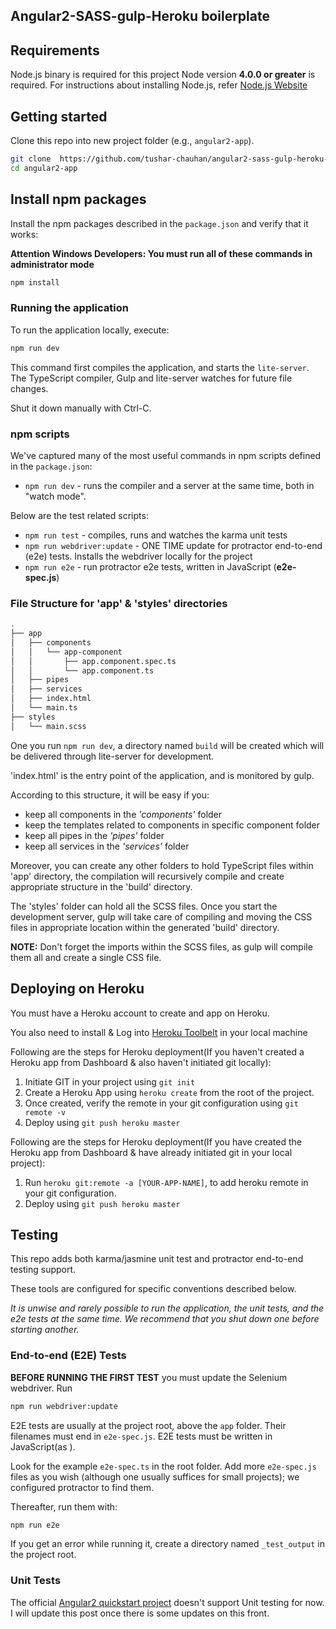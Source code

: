 ## Angular2-SASS-gulp-Heroku boilerplate

## Requirements
Node.js binary is required for this project
Node version **4.0.0 or greater** is required.
For instructions about installing Node.js, refer [Node.js Website](https://nodejs.org/en/)

## Getting started

Clone this repo into new project folder (e.g., `angular2-app`).
```bash
git clone  https://github.com/tushar-chauhan/angular2-sass-gulp-heroku-boilerplate.git  angular2-app
cd angular2-app
```
## Install npm packages

Install the npm packages described in the `package.json` and verify that it works:

**Attention Windows Developers:  You must run all of these commands in administrator mode**

```bash
npm install
```

### Running the application

To run the application locally, execute:

```sh
npm run dev
```

This command first compiles the application, and starts the `lite-server`.
The TypeScript compiler, Gulp and lite-server watches for future file changes.

Shut it down manually with Ctrl-C.

### npm scripts

We've captured many of the most useful commands in npm scripts defined in the `package.json`:

* `npm run dev` - runs the compiler and a server at the same time, both in "watch mode".

Below are the test related scripts:
* `npm run test` - compiles, runs and watches the karma unit tests
* `npm run webdriver:update` - ONE TIME update for protractor end-to-end (e2e) tests. Installs the webdriver locally for the project
* `npm run e2e` - run protractor e2e tests, written in JavaScript (**e2e-spec.js**)

### File Structure for 'app' & 'styles' directories

```sh
.
├── app
│   ├── components
│   │   └── app-component
│   │       ├── app.component.spec.ts
│   │       └── app.component.ts
│   ├── pipes
│   ├── services
│   ├── index.html
│   └── main.ts
├── styles
│   └── main.scss
```

One you run `npm run dev`, a directory named `build` will be created which will be delivered through lite-server for development.

'index.html' is the entry point of the application, and is monitored by gulp.

According to this structure, it will be easy if you:
* keep all components in the _'components'_ folder
* keep the templates related to components in specific component folder
* keep all pipes in the _'pipes'_ folder
* keep all services in the _'services'_ folder

Moreover, you can create any other folders to hold TypeScript files within 'app' directory, the compilation will recursively compile and create appropriate structure in the 'build' directory.

The 'styles' folder can hold all the SCSS files. Once you start the development server, gulp will take care of compiling and moving the CSS files in appropriate location within the generated 'build' directory.

**NOTE:** Don't forget the imports within the SCSS files, as gulp will compile them all and create a single CSS file.

## Deploying on Heroku
You must have a Heroku account to create and app on Heroku.

You also need to install & Log into [Heroku Toolbelt](https://toolbelt.heroku.com/) in your local machine

Following are the steps for Heroku deployment(If you haven't created a Heroku app from  Dashboard & also haven't initiated git locally):
1. Initiate GIT in your project using `git init`
2. Create a Heroku App using `heroku create` from the root of the project.
3. Once created, verify the remote in your git configuration using `git remote -v`
4. Deploy using `git push heroku master`

Following are the steps for Heroku deployment(If you have created the Heroku app from Dashboard & have already initiated git in your local project):
1. Run `heroku git:remote -a [YOUR-APP-NAME]`, to add heroku remote in your git configuration.
2. Deploy using `git push heroku master`

## Testing

This repo adds both karma/jasmine unit test and protractor end-to-end testing support.

These tools are configured for specific conventions described below.

*It is unwise and rarely possible to run the application, the unit tests, and the e2e tests at the same time.
We recommend that you shut down one before starting another.*

### End-to-end (E2E) Tests

**BEFORE RUNNING THE FIRST TEST** you must update the Selenium webdriver. Run

```sh
npm run webdriver:update
```

E2E tests are usually at the project root, above the `app` folder.
Their filenames must end in `e2e-spec.js`.
E2E tests must be written in JavaScript(as ).

Look for the example `e2e-spec.ts` in the root folder.
Add more `e2e-spec.js` files as you wish (although one usually suffices for small projects);
we configured protractor to find them.

Thereafter, run them with:

```sh
npm run e2e
```

If you get an error while running it, create a directory named `_test_output` in the project root.

### Unit Tests

The official [Angular2 quickstart project](https://github.com/angular/quickstart) doesn't support Unit testing for now. I will update this post once there is some updates on this front.
